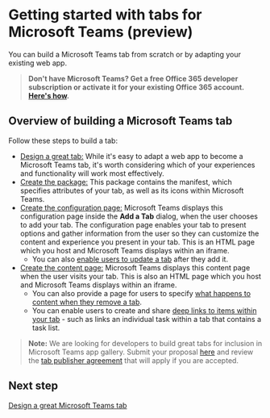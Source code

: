 # Getting started with tabs for Microsoft Teams (preview)

You can build a Microsoft Teams tab from scratch or by adapting your existing web app.

> **Don't have Microsoft Teams? Get a free Office 365 developer subscription or activate it for your existing Office 365 account. [Here's how](setup.md).**

## Overview of building a Microsoft Teams tab

Follow these steps to build a tab:

*  [Design a great tab:](design.md) While it's easy to adapt a web app to become a Microsoft Teams tab, it's worth considering which of your experiences and functionality will work most effectively. 
*  [Create the package:](createpackage.md) This package contains the manifest, which specifies attributes of your tab, as well as its icons within Microsoft Teams.
*  [Create the configuration page:](createconfigpage.md) Microsoft Teams displays this configuration page inside the **Add a Tab** dialog, when the user chooses to add your tab. The configuration page enables your tab to present options and gather information from the user so they can customize the content and experience you present in your tab. This is an HTML page which you host and Microsoft Teams displays within an iframe.
	*  You can also [enable users to update a tab](updateremove.md#updating-an-existing-tab-instance) after they add it. 
*  [Create the content page:](createcontentpage.md) Microsoft Teams displays this content page when the user visits your tab. This is also an HTML page which you host and Microsoft Teams displays within an iframe.
	* You can also provide a page for users to specify [what happens to content when they remove a tab](updateremove.md#removing-a-tab).
	* You can enable users to create and share [deep links to items within your tab](deeplinks.md) - such as links an individual task within a tab that contains a task list.

>**Note:** We are looking for developers to build great tabs for inclusion in Microsoft Teams app gallery.  Submit your proposal [here](https://aka.ms/microsoftteamsdeveloperpreviewinterestform) and review the [tab publisher agreement](https://aka.ms/microsoftteamstabsdeveloperagreement) that will apply if you are accepted.

## Next step

[Design a great Microsoft Teams tab](design.md)
